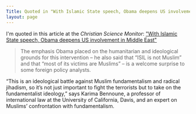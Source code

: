 ```yaml
---
Title: Quoted in "With Islamic State speech, Obama deepens US involvement in Middle East"
layout: page
---
```

I'm quoted in this article at the *Christian Science Monitor*: ["With Islamic State speech, Obama deepens US involvement in Middle East"](http://www.csmonitor.com/USA/Foreign-Policy/2014/0911/With-Islamic-State-speech-Obama-deepens-US-involvement-in-Middle-East-video)

> The emphasis Obama placed on the humanitarian and ideological grounds for this intervention – he also said that “ISIL is not Muslim” and that “most of its victims are Muslims” – is a welcome surprise to some foreign policy analysts.

“This is an ideological battle against Muslim fundamentalism and radical jihadism, so it’s not just important to fight the terrorists but to take on the fundamentalist ideology,” says Karima Bennoune, a professor of international law at the University of California, Davis, and an expert on Muslims’ confrontation with fundamentalism.

